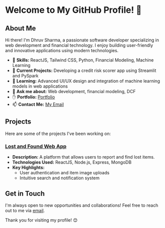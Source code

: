 

# Welcome to My GitHub Profile! 👋
## About Me

Hi there! I'm Dhruv Sharma, a passionate software developer specializing in web development and financial technology. I enjoy building user-friendly and innovative applications using modern technologies.

- 🌟 **Skills:** ReactJS, Tailwind CSS, Python, Financial Modeling, Machine Learning
- 🔭 **Current Projects:** Developing a credit risk scorer app using Streamlit and PySpark
- 🌱 **Learning:** Advanced UI/UX design and integration of machine learning models in web applications
- 💬 **Ask me about:** Web development, financial modeling, DCF 
- ✋ **Portfolio:** [Portfolio](https://dstycoonportfolio.netlify.app/) 
- 📫 **Contact Me:** [My Email](mailto:dhruv.sharma@iitgn.ac.in)

## Projects

Here are some of the projects I've been working on:


### [Lost and Found Web App](www.lostandfound-frontend.onrender.com)
- **Description:** A platform that allows users to report and find lost items.
- **Technologies Used:** ReactJS, Node.js, Express, MongoDB
- **Key Highlights:**
  - User authentication and item image uploads
  - Intuitive search and notification system


## Get in Touch

I'm always open to new opportunities and collaborations! Feel free to reach out to me via [email](mailto:dhruv.sharma@iitgn.ac.in).

Thank you for visiting my profile! 😊
